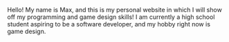 Hello! My name is Max, and this is my personal website in which I will show off my programming and game design skills! I am currently a high school student aspiring to be a software developer, and my hobby right now is game design.
